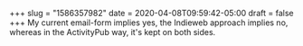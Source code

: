 +++
slug = "1586357982"
date = 2020-04-08T09:59:42-05:00
draft = false
+++
My current email-form implies yes, the Indieweb approach implies no, whereas in the ActivityPub way, it's kept on both sides.